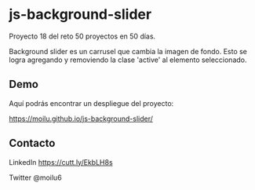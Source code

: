# js-background-slider

Proyecto 18 del reto 50 proyectos en 50 días.

Background slider es un carrusel que cambia la imagen de fondo. Esto se logra agregando y removiendo la clase 'active'
al elemento seleccionado.

## Demo 

Aquí podrás encontrar un despliegue del proyecto:

https://moilu.github.io/js-background-slider/

## Contacto

LinkedIn https://cutt.ly/EkbLH8s

Twitter @moilu6


